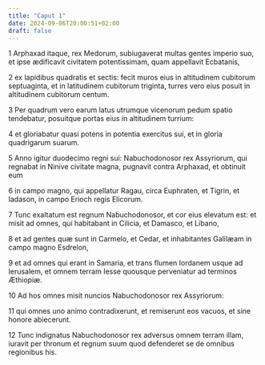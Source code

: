 ```yaml
---
title: "Caput 1"
date: 2024-09-06T20:00:51+02:00
draft: false
---
```



1 Arphaxad itaque, rex Medorum, subiugaverat multas gentes imperio suo, et ipse ædificavit civitatem potentissimam, quam appellavit Ecbatanis,

2 ex lapidibus quadratis et sectis: fecit muros eius in altitudinem cubitorum septuaginta, et in latitudinem cubitorum triginta, turres vero eius posuit in altitudinem cubitorum centum.

3 Per quadrum vero earum latus utrumque vicenorum pedum spatio tendebatur, posuitque portas eius in altitudinem turrium:

4 et gloriabatur quasi potens in potentia exercitus sui, et in gloria quadrigarum suarum.

5 Anno igitur duodecimo regni sui: Nabuchodonosor rex Assyriorum, qui regnabat in Ninive civitate magna, pugnavit contra Arphaxad, et obtinuit eum

6 in campo magno, qui appellatur Ragau, circa Euphraten, et Tigrin, et Iadason, in campo Erioch regis Elicorum.

7 Tunc exaltatum est regnum Nabuchodonosor, et cor eius elevatum est: et misit ad omnes, qui habitabant in Cilicia, et Damasco, et Libano,

8 et ad gentes quæ sunt in Carmelo, et Cedar, et inhabitantes Galilæam in campo magno Esdrelon,

9 et ad omnes qui erant in Samaria, et trans flumen Iordanem usque ad Ierusalem, et omnem terram Iesse quousque perveniatur ad terminos Æthiopiæ.

10 Ad hos omnes misit nuncios Nabuchodonosor rex Assyriorum:

11 qui omnes uno animo contradixerunt, et remiserunt eos vacuos, et sine honore abiecerunt.

12 Tunc indignatus Nabuchodonosor rex adversus omnem terram illam, iuravit per thronum et regnum suum quod defenderet se de omnibus regionibus his.

